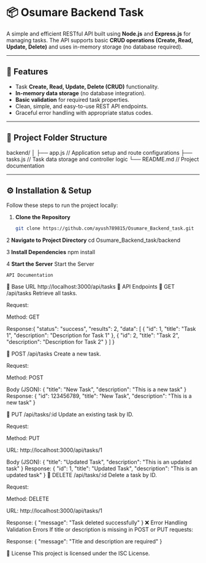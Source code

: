 # 📦 Osumare Backend Task

A simple and efficient RESTful API built using **Node.js** and **Express.js** for managing tasks. The API supports basic **CRUD operations (Create, Read, Update, Delete)** and uses in-memory storage (no database required).

---

## 🚀 Features

- Task **Create, Read, Update, Delete (CRUD)** functionality.
- **In-memory data storage** (no database integration).
- **Basic validation** for required task properties.
- Clean, simple, and easy-to-use REST API endpoints.
- Graceful error handling with appropriate status codes.

---

## 📁 Project Folder Structure

backend/ │ ├── app.js // Application setup and route configurations
           ├── tasks.js // Task data storage and controller logic 
           └── README.md // Project documentation

           
---

## ⚙️ Installation & Setup

Follow these steps to run the project locally:

1. **Clone the Repository**
   ```bash
   git clone https://github.com/ayush789815/Osumare_Backend_task.git

2 **Navigate to Project Directory**
   cd Osumare_Backend_task/backend

3 **Install Dependencies**
    npm install
 
4 **Start the Server**
    Start the Server


    API Documentation
📌 Base URL
http://localhost:3000/api/tasks
📌 API Endpoints
📍 GET /api/tasks
Retrieve all tasks.

Request:

Method: GET

Response:{
  "status": "success",
  "results": 2,
  "data": [
    {
      "id": 1,
      "title": "Task 1",
      "description": "Description for Task 1"
    },
    {
      "id": 2,
      "title": "Task 2",
      "description": "Description for Task 2"
    }
  ]
}

📍 POST /api/tasks
Create a new task.

Request:

Method: POST

Body (JSON):
{
  "title": "New Task",
  "description": "This is a new task"
}
Response:
{
  "id": 123456789,
  "title": "New Task",
  "description": "This is a new task"
}

📍 PUT /api/tasks/:id
Update an existing task by ID.

Request:

Method: PUT

URL: http://localhost:3000/api/tasks/1

Body (JSON):
{
  "title": "Updated Task",
  "description": "This is an updated task"
}
Response:
{
  "id": 1,
  "title": "Updated Task",
  "description": "This is an updated task"
}
📍 DELETE /api/tasks/:id
Delete a task by ID.

Request:

Method: DELETE

URL: http://localhost:3000/api/tasks/1

Response:
{
  "message": "Task deleted successfully"
}
❌ Error Handling
Validation Errors
If title or description is missing in POST or PUT requests:

Response:
{
  "message": "Title and description are required"
}

📄 License
This project is licensed under the ISC License.
